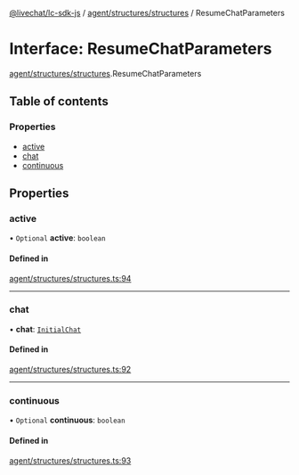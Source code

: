 [@livechat/lc-sdk-js](../README.md) / [agent/structures/structures](../modules/agent_structures_structures.md) / ResumeChatParameters

# Interface: ResumeChatParameters

[agent/structures/structures](../modules/agent_structures_structures.md).ResumeChatParameters

## Table of contents

### Properties

- [active](agent_structures_structures.ResumeChatParameters.md#active)
- [chat](agent_structures_structures.ResumeChatParameters.md#chat)
- [continuous](agent_structures_structures.ResumeChatParameters.md#continuous)

## Properties

### active

• `Optional` **active**: `boolean`

#### Defined in

[agent/structures/structures.ts:94](https://github.com/livechat/lc-sdk-js/blob/d267eeb/src/agent/structures/structures.ts#L94)

___

### chat

• **chat**: [`InitialChat`](agent_structures_structures.InitialChat.md)

#### Defined in

[agent/structures/structures.ts:92](https://github.com/livechat/lc-sdk-js/blob/d267eeb/src/agent/structures/structures.ts#L92)

___

### continuous

• `Optional` **continuous**: `boolean`

#### Defined in

[agent/structures/structures.ts:93](https://github.com/livechat/lc-sdk-js/blob/d267eeb/src/agent/structures/structures.ts#L93)
